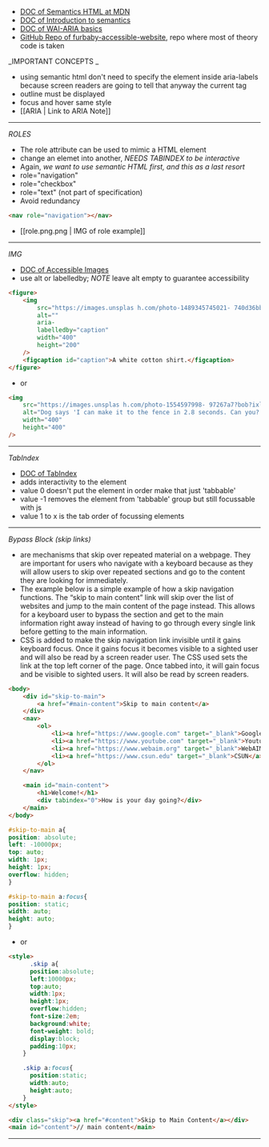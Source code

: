 - [DOC of Semantics HTML at MDN](https://developer.mozilla.org/en-US/docs/Glossary/Semantics#semantics_in_html)
- [DOC of Introduction to semantics](https://web.dev/semantics-builtin/)
- [DOC of WAI-ARIA basics](https://developer.mozilla.org/en-US/docs/Learn/Accessibility/WAI-ARIA_basics)
- [GitHub Repo of furbaby-accessible-website](https://github.com/Stefany93/furbaby-accessible-website), repo where most of theory code is taken

_IMPORTANT CONCEPTS _

- using semantic html don't need to specify the element inside aria-labels because screen readers are going to tell that anyway the current tag
- outline must be displayed
- focus and hover same style
- [[ARIA | Link to ARIA Note]]

---

_ROLES_

- The role attribute can be used to mimic a HTML element
- change an elemet into another, _NEEDS TABINDEX to be interactive_
- Again, _we want to use semantic HTML first, and this as a last resort_
- role="navigation"
- role="checkbox"
- role="text" (not part of specification)
- Avoid redundancy

```html
<nav role="navigation"></nav>
```

- [[role.png.png | IMG of role example]]

---

_IMG_

- [DOC of Accessible Images](https://webaim.org/techniques/images/)
- use alt or labelledby; _NOTE_ leave alt empty to guarantee accessibility

```html
<figure>
	<img
		src="https://images.unsplas h.com/photo-1489345745021- 740d36bbda21?ixlib=rb-1.2.1&q=85&fm=jpg&crop=entr opy&cs=srgb&ixid=eyJhcHBfawQiOjEONTg5fQ"
		alt=""
		aria-
		labelledby="caption"
		width="400"
		height="200"
	/>
	<figcaption id="caption">A white cotton shirt.</figcaption>
</figure>
```

- or

```html
<img
	src="https://images.unsplas h.com/photo-1554597998- 97267a7?bob?ixlib=rb-1.2.1&q=85&fm=jpg&crop=entr opy&cs=srgb&ixid=eyJhcHBfawQiojEONT8sfQ"
	alt="Dog says 'I can make it to the fence in 2.8 seconds. Can you?'"
	width="400"
	height="400"
/>
```

---

_TabIndex_

- [DOC of TabIndex](https://developer.mozilla.org/en-US/docs/Web/HTML/Global_attributes/tabindex)
- adds interactivity to the element
- value 0 doesn't put the element in order make that just 'tabbable'
- value -1 removes the element from 'tabbable' group but still focussable with js
- value 1 to x is the tab order of focussing elements

---

_Bypass Block (skip links)_

- are mechanisms that skip over repeated material on a webpage. They are important for users who navigate with a keyboard because as they will allow users to skip over repeated sections and go to the content they are looking for immediately.
- The example below is a simple example of how a skip navigation functions. The “skip to main content” link will skip over the list of websites and jump to the main content of the page instead. This allows for a keyboard user to bypass the section and get to the main information right away instead of having to go through every single link before getting to the main information.
- CSS is added to make the skip navigation link invisible until it gains keyboard focus. Once it gains focus it becomes visible to a sighted user and will also be read by a screen reader user. The CSS used sets the link at the top left corner of the page. Once tabbed into, it will gain focus and be visible to sighted users. It will also be read by screen readers.

```html
<body>
	<div id="skip-to-main">
		<a href="#main-content">Skip to main content</a>
	</div>
	<nav>
		<ol>
			<li><a href="https://www.google.com" target="_blank">Google</a></li>
			<li><a href="https://www.youtube.com" target="_blank">Youtube</a></li>
			<li><a href="https://www.webaim.org" target="_blank">WebAIM</a></li>
			<li><a href="https://www.csun.edu" target="_blank">CSUN</a></li>
		</ol>
	</nav>

	<main id="main-content">
		<h1>Welcome!</h1>
		<div tabindex="0">How is your day going?</div>
	</main>
</body>
```

```css
#skip-to-main a{
position: absolute;
left: -10000px;
top: auto;
width: 1px;
height: 1px;
overflow: hidden;
}

#skip-to-main a:focus{
position: static;
width: auto;
height: auto;
}
```

- or

```html
<style>
	  .skip a{
	  position:absolute;
	  left:10000px;
	  top:auto;
	  width:1px;
	  height:1px;
	  overflow:hidden;
	  font-size:2em;
	  background:white;
	  font-weight: bold;
	  display:block;
	  padding:10px;
	}

	.skip a:focus{
	  position:static;
	  width:auto;
	  height:auto;
	}
</style>

<div class="skip"><a href="#content">Skip to Main Content</a></div>
<main id="content">// main content</main>
```

---
